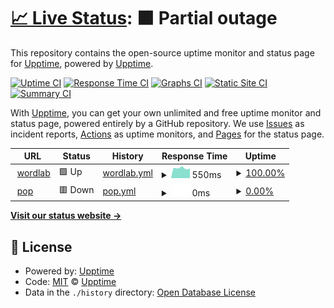 # [📈 Live Status](https:///status): <!--live status--> **🟧 Partial outage**

This repository contains the open-source uptime monitor and status page for [Upptime](https://upptime.js.org), powered by [Upptime](https://github.com/upptime/upptime).

[![Uptime CI](https://github.com/w-l4b/status/workflows/Uptime%20CI/badge.svg)](https://github.com/w-l4b/status/actions?query=workflow%3A%22Uptime+CI%22)
[![Response Time CI](https://github.com/w-l4b/status/workflows/Response%20Time%20CI/badge.svg)](https://github.com/w-l4b/status/actions?query=workflow%3A%22Response+Time+CI%22)
[![Graphs CI](https://github.com/w-l4b/status/workflows/Graphs%20CI/badge.svg)](https://github.com/w-l4b/status/actions?query=workflow%3A%22Graphs+CI%22)
[![Static Site CI](https://github.com/w-l4b/status/workflows/Static%20Site%20CI/badge.svg)](https://github.com/w-l4b/status/actions?query=workflow%3A%22Static+Site+CI%22)
[![Summary CI](https://github.com/w-l4b/status/workflows/Summary%20CI/badge.svg)](https://github.com/w-l4b/status/actions?query=workflow%3A%22Summary+CI%22)

With [Upptime](https://upptime.js.org), you can get your own unlimited and free uptime monitor and status page, powered entirely by a GitHub repository. We use [Issues](https://github.com/upptime/upptime/issues) as incident reports, [Actions](https://github.com/w-l4b/status/actions) as uptime monitors, and [Pages](https:///status) for the status page.

<!--start: status pages-->
<!-- This summary is generated by Upptime (https://github.com/upptime/upptime) -->
<!-- Do not edit this manually, your changes will be overwritten -->
<!-- prettier-ignore -->
| URL | Status | History | Response Time | Uptime |
| --- | ------ | ------- | ------------- | ------ |
| <img alt="" src="https://favicons.githubusercontent.com/www.wordlab.website" height="13"> [wordlab](https://www.wordlab.website) | 🟩 Up | [wordlab.yml](https://github.com/w-l4b/status/commits/HEAD/history/wordlab.yml) | <details><summary><img alt="Response time graph" src="./graphs/wordlab/response-time-week.png" height="20"> 550ms</summary><br><a href="https://w-l4b.github.io/status/history/wordlab"><img alt="Response time 575" src="https://img.shields.io/endpoint?url=https%3A%2F%2Fraw.githubusercontent.com%2Fw-l4b%2Fstatus%2FHEAD%2Fapi%2Fwordlab%2Fresponse-time.json"></a><br><a href="https://w-l4b.github.io/status/history/wordlab"><img alt="24-hour response time 539" src="https://img.shields.io/endpoint?url=https%3A%2F%2Fraw.githubusercontent.com%2Fw-l4b%2Fstatus%2FHEAD%2Fapi%2Fwordlab%2Fresponse-time-day.json"></a><br><a href="https://w-l4b.github.io/status/history/wordlab"><img alt="7-day response time 550" src="https://img.shields.io/endpoint?url=https%3A%2F%2Fraw.githubusercontent.com%2Fw-l4b%2Fstatus%2FHEAD%2Fapi%2Fwordlab%2Fresponse-time-week.json"></a><br><a href="https://w-l4b.github.io/status/history/wordlab"><img alt="30-day response time 585" src="https://img.shields.io/endpoint?url=https%3A%2F%2Fraw.githubusercontent.com%2Fw-l4b%2Fstatus%2FHEAD%2Fapi%2Fwordlab%2Fresponse-time-month.json"></a><br><a href="https://w-l4b.github.io/status/history/wordlab"><img alt="1-year response time 575" src="https://img.shields.io/endpoint?url=https%3A%2F%2Fraw.githubusercontent.com%2Fw-l4b%2Fstatus%2FHEAD%2Fapi%2Fwordlab%2Fresponse-time-year.json"></a></details> | <details><summary><a href="https://w-l4b.github.io/status/history/wordlab">100.00%</a></summary><a href="https://w-l4b.github.io/status/history/wordlab"><img alt="All-time uptime 100.00%" src="https://img.shields.io/endpoint?url=https%3A%2F%2Fraw.githubusercontent.com%2Fw-l4b%2Fstatus%2FHEAD%2Fapi%2Fwordlab%2Fuptime.json"></a><br><a href="https://w-l4b.github.io/status/history/wordlab"><img alt="24-hour uptime 100.00%" src="https://img.shields.io/endpoint?url=https%3A%2F%2Fraw.githubusercontent.com%2Fw-l4b%2Fstatus%2FHEAD%2Fapi%2Fwordlab%2Fuptime-day.json"></a><br><a href="https://w-l4b.github.io/status/history/wordlab"><img alt="7-day uptime 100.00%" src="https://img.shields.io/endpoint?url=https%3A%2F%2Fraw.githubusercontent.com%2Fw-l4b%2Fstatus%2FHEAD%2Fapi%2Fwordlab%2Fuptime-week.json"></a><br><a href="https://w-l4b.github.io/status/history/wordlab"><img alt="30-day uptime 100.00%" src="https://img.shields.io/endpoint?url=https%3A%2F%2Fraw.githubusercontent.com%2Fw-l4b%2Fstatus%2FHEAD%2Fapi%2Fwordlab%2Fuptime-month.json"></a><br><a href="https://w-l4b.github.io/status/history/wordlab"><img alt="1-year uptime 100.00%" src="https://img.shields.io/endpoint?url=https%3A%2F%2Fraw.githubusercontent.com%2Fw-l4b%2Fstatus%2FHEAD%2Fapi%2Fwordlab%2Fuptime-year.json"></a></details>
| <img alt="" src="https://favicons.githubusercontent.com/www.pop-radio-word.website" height="13"> [pop](https://www.pop-radio-word.website) | 🟥 Down | [pop.yml](https://github.com/w-l4b/status/commits/HEAD/history/pop.yml) | <details><summary><img alt="Response time graph" src="./graphs/pop/response-time-week.png" height="20"> 0ms</summary><br><a href="https://w-l4b.github.io/status/history/pop"><img alt="Response time 0" src="https://img.shields.io/endpoint?url=https%3A%2F%2Fraw.githubusercontent.com%2Fw-l4b%2Fstatus%2FHEAD%2Fapi%2Fpop%2Fresponse-time.json"></a><br><a href="https://w-l4b.github.io/status/history/pop"><img alt="24-hour response time 0" src="https://img.shields.io/endpoint?url=https%3A%2F%2Fraw.githubusercontent.com%2Fw-l4b%2Fstatus%2FHEAD%2Fapi%2Fpop%2Fresponse-time-day.json"></a><br><a href="https://w-l4b.github.io/status/history/pop"><img alt="7-day response time 0" src="https://img.shields.io/endpoint?url=https%3A%2F%2Fraw.githubusercontent.com%2Fw-l4b%2Fstatus%2FHEAD%2Fapi%2Fpop%2Fresponse-time-week.json"></a><br><a href="https://w-l4b.github.io/status/history/pop"><img alt="30-day response time 0" src="https://img.shields.io/endpoint?url=https%3A%2F%2Fraw.githubusercontent.com%2Fw-l4b%2Fstatus%2FHEAD%2Fapi%2Fpop%2Fresponse-time-month.json"></a><br><a href="https://w-l4b.github.io/status/history/pop"><img alt="1-year response time 0" src="https://img.shields.io/endpoint?url=https%3A%2F%2Fraw.githubusercontent.com%2Fw-l4b%2Fstatus%2FHEAD%2Fapi%2Fpop%2Fresponse-time-year.json"></a></details> | <details><summary><a href="https://w-l4b.github.io/status/history/pop">0.00%</a></summary><a href="https://w-l4b.github.io/status/history/pop"><img alt="All-time uptime 0.00%" src="https://img.shields.io/endpoint?url=https%3A%2F%2Fraw.githubusercontent.com%2Fw-l4b%2Fstatus%2FHEAD%2Fapi%2Fpop%2Fuptime.json"></a><br><a href="https://w-l4b.github.io/status/history/pop"><img alt="24-hour uptime 0.00%" src="https://img.shields.io/endpoint?url=https%3A%2F%2Fraw.githubusercontent.com%2Fw-l4b%2Fstatus%2FHEAD%2Fapi%2Fpop%2Fuptime-day.json"></a><br><a href="https://w-l4b.github.io/status/history/pop"><img alt="7-day uptime 0.00%" src="https://img.shields.io/endpoint?url=https%3A%2F%2Fraw.githubusercontent.com%2Fw-l4b%2Fstatus%2FHEAD%2Fapi%2Fpop%2Fuptime-week.json"></a><br><a href="https://w-l4b.github.io/status/history/pop"><img alt="30-day uptime 0.00%" src="https://img.shields.io/endpoint?url=https%3A%2F%2Fraw.githubusercontent.com%2Fw-l4b%2Fstatus%2FHEAD%2Fapi%2Fpop%2Fuptime-month.json"></a><br><a href="https://w-l4b.github.io/status/history/pop"><img alt="1-year uptime 0.00%" src="https://img.shields.io/endpoint?url=https%3A%2F%2Fraw.githubusercontent.com%2Fw-l4b%2Fstatus%2FHEAD%2Fapi%2Fpop%2Fuptime-year.json"></a></details>

<!--end: status pages-->

[**Visit our status website →**](https:///status)

## 📄 License

- Powered by: [Upptime](https://github.com/upptime/upptime)
- Code: [MIT](./LICENSE) © [Upptime](https://upptime.js.org)
- Data in the `./history` directory: [Open Database License](https://opendatacommons.org/licenses/odbl/1-0/)
